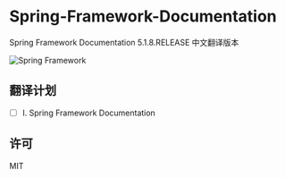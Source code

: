 # Spring-Framework-Documentation
Spring Framework Documentation 5.1.8.RELEASE 中文翻译版本

![Spring Framework](https://spring.io/img/homepage/icon-spring-framework.svg)

## 翻译计划


- [ ] I. Spring Framework Documentation

    
    
## 许可
MIT
